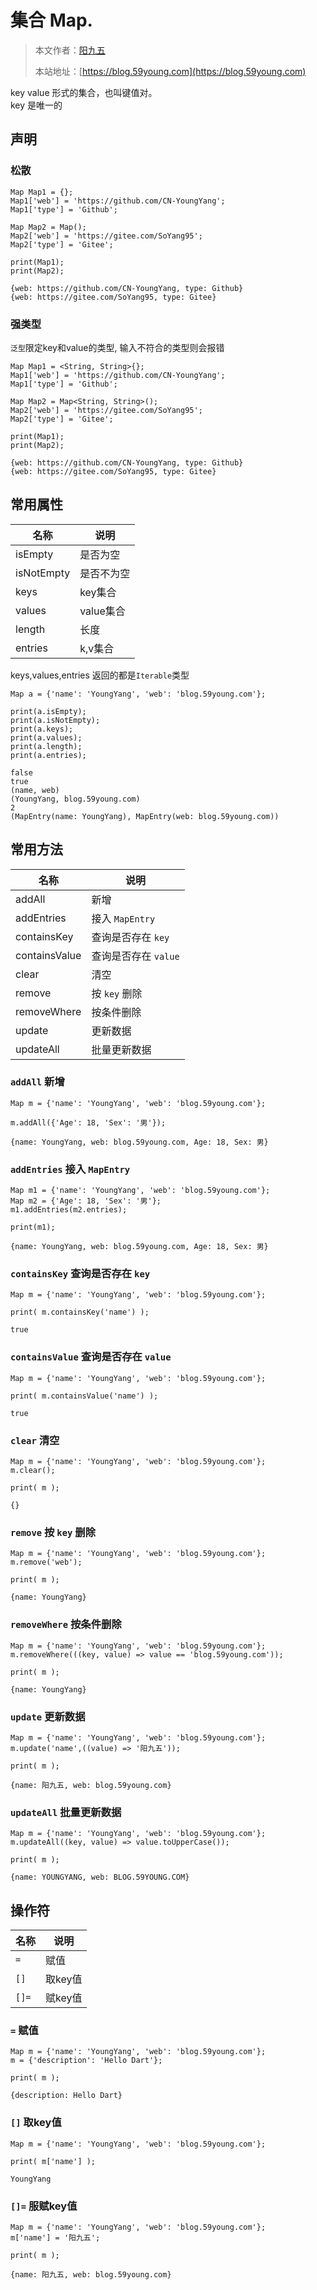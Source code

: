 # 集合 Map.

> 本文作者：[阳九五](https://github.com/CN-YoungYang)
>
> 本站地址：[https://blog.59young.com](https://blog.59young.com)


key value 形式的集合，也叫键值对。  
key 是唯一的

## 声明
### 松散
```
Map Map1 = {};
Map1['web'] = 'https://github.com/CN-YoungYang';
Map1['type'] = 'Github';

Map Map2 = Map();
Map2['web'] = 'https://gitee.com/SoYang95';
Map2['type'] = 'Gitee';

print(Map1);
print(Map2);

{web: https://github.com/CN-YoungYang, type: Github}
{web: https://gitee.com/SoYang95, type: Gitee}
```
### 强类型
`泛型`限定key和value的类型, 输入不符合的类型则会报错
```
Map Map1 = <String, String>{};
Map1['web'] = 'https://github.com/CN-YoungYang';
Map1['type'] = 'Github';

Map Map2 = Map<String, String>();
Map2['web'] = 'https://gitee.com/SoYang95';
Map2['type'] = 'Gitee';

print(Map1);
print(Map2);

{web: https://github.com/CN-YoungYang, type: Github}
{web: https://gitee.com/SoYang95, type: Gitee}
```
## 常用属性
| 名称 | 说明 |
| ---- | ---- |
| isEmpty | 是否为空 |
| isNotEmpty | 是否不为空 |
| keys | key集合 |
| values | value集合 |
| length | 长度 |
| entries | k,v集合 |
keys,values,entries 返回的都是`Iterable`类型
```
Map a = {'name': 'YoungYang', 'web': 'blog.59young.com'};

print(a.isEmpty);
print(a.isNotEmpty);
print(a.keys);
print(a.values);
print(a.length);
print(a.entries);

false
true
(name, web)
(YoungYang, blog.59young.com)
2
(MapEntry(name: YoungYang), MapEntry(web: blog.59young.com))
```
## 常用方法
| 名称 | 说明 |
| ---- | ---- |
| addAll | 新增 |
| addEntries | 接入 `MapEntry` |
| containsKey | 查询是否存在 `key` |
| containsValue | 查询是否存在 `value` |
| clear | 清空 |
| remove | 按 `key` 删除 |
| removeWhere | 按条件删除 |
| update | 更新数据 |
| updateAll | 批量更新数据 |
### `addAll` 新增
```
Map m = {'name': 'YoungYang', 'web': 'blog.59young.com'};

m.addAll({'Age': 18, 'Sex': '男'});

{name: YoungYang, web: blog.59young.com, Age: 18, Sex: 男}
```
### `addEntries` 接入 `MapEntry`
```
Map m1 = {'name': 'YoungYang', 'web': 'blog.59young.com'};
Map m2 = {'Age': 18, 'Sex': '男'};
m1.addEntries(m2.entries);

print(m1);

{name: YoungYang, web: blog.59young.com, Age: 18, Sex: 男}
```
### `containsKey` 查询是否存在 `key`
```
Map m = {'name': 'YoungYang', 'web': 'blog.59young.com'};

print( m.containsKey('name') );

true
```
### `containsValue` 查询是否存在 `value`
```
Map m = {'name': 'YoungYang', 'web': 'blog.59young.com'};

print( m.containsValue('name') );

true
```
### `clear` 清空
```
Map m = {'name': 'YoungYang', 'web': 'blog.59young.com'};
m.clear();

print( m );

{}
```
### `remove` 按 `key` 删除
```
Map m = {'name': 'YoungYang', 'web': 'blog.59young.com'};
m.remove('web');

print( m );

{name: YoungYang}
```
### `removeWhere` 按条件删除
```
Map m = {'name': 'YoungYang', 'web': 'blog.59young.com'};
m.removeWhere(((key, value) => value == 'blog.59young.com'));

print( m );

{name: YoungYang}
```
### `update` 更新数据
```
Map m = {'name': 'YoungYang', 'web': 'blog.59young.com'};
m.update('name',((value) => '阳九五'));

print( m );

{name: 阳九五, web: blog.59young.com}
```
### `updateAll` 批量更新数据
```
Map m = {'name': 'YoungYang', 'web': 'blog.59young.com'};
m.updateAll((key, value) => value.toUpperCase());

print( m );

{name: YOUNGYANG, web: BLOG.59YOUNG.COM}
```
## 操作符
| 名称 | 说明 |
| ---- | ---- |
| `=` | 赋值 |
| `[]` | 取key值 |
| `[]=` | 赋key值 |
### `=` 赋值
```
Map m = {'name': 'YoungYang', 'web': 'blog.59young.com'};
m = {'description': 'Hello Dart'};

print( m );

{description: Hello Dart}
```
### `[]` 取key值
```
Map m = {'name': 'YoungYang', 'web': 'blog.59young.com'};

print( m['name'] );

YoungYang
```
### `[]=` 服赋key值
```
Map m = {'name': 'YoungYang', 'web': 'blog.59young.com'};
m['name'] = '阳九五';

print( m );

{name: 阳九五, web: blog.59young.com}
```